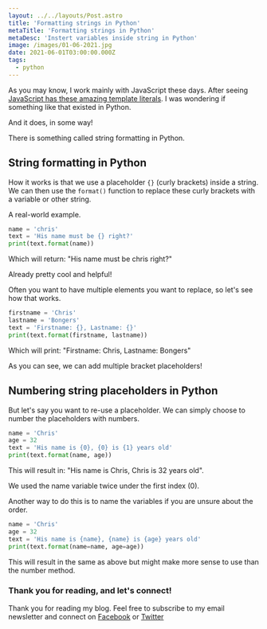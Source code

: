 ```yaml
---
layout: ../../layouts/Post.astro
title: 'Formatting strings in Python'
metaTitle: 'Formatting strings in Python'
metaDesc: 'Instert variables inside string in Python'
image: /images/01-06-2021.jpg
date: 2021-06-01T03:00:00.000Z
tags:
  - python
---
```


As you may know, I work mainly with JavaScript these days. After seeing [JavaScript has these amazing template literals](https://daily-dev-tips.com/posts/javascript-template-literals/). I was wondering if something like that existed in Python.

And it does, in some way!

There is something called string formatting in Python.

## String formatting in Python

How it works is that we use a placeholder `{}` (curly brackets) inside a string. We can then use the `format()` function to replace these curly brackets with a variable or other string.

A real-world example.

```python
name = 'chris'
text = 'His name must be {} right?'
print(text.format(name))
```

Which will return: "His name must be chris right?"

Already pretty cool and helpful!

Often you want to have multiple elements you want to replace, so let's see how that works.

```python
firstname = 'Chris'
lastname = 'Bongers'
text = 'Firstname: {}, Lastname: {}'
print(text.format(firstname, lastname))
```

Which will print: "Firstname: Chris, Lastname: Bongers"

As you can see, we can add multiple bracket placeholders!

## Numbering string placeholders in Python

But let's say you want to re-use a placeholder. We can simply choose to number the placeholders with numbers.

```python
name = 'Chris'
age = 32
text = 'His name is {0}, {0} is {1} years old'
print(text.format(name, age))
```

This will result in: "His name is Chris, Chris is 32 years old".

We used the name variable twice under the first index (0).

Another way to do this is to name the variables if you are unsure about the order.

```python
name = 'Chris'
age = 32
text = 'His name is {name}, {name} is {age} years old'
print(text.format(name=name, age=age))
```

This will result in the same as above but might make more sense to use than the number method.

### Thank you for reading, and let's connect!

Thank you for reading my blog. Feel free to subscribe to my email newsletter and connect on [Facebook](https://www.facebook.com/DailyDevTipsBlog) or [Twitter](https://twitter.com/DailyDevTips1)
